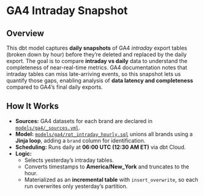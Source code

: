 # GA4 Intraday Snapshot

## Overview  

This dbt model captures **daily snapshots** of GA4 *intraday* export tables (broken down by hour) before they’re deleted and replaced by the daily export. The goal is to compare **intraday vs daily** data to understand the completeness of near-real-time metrics. GA4 documentation notes that intraday tables can miss late-arriving events, so this snapshot lets us quantify those gaps, enabling analysis of **data latency and completeness** compared to GA4’s final daily exports.

## How It Works  

- **Sources:** GA4 datasets for each brand are declared in [`models/ga4/_sources.yml`](models/ga4/_sources.yml).  
- **Model:** [`models/ga4/rpt_intraday_hourly.sql`](models/ga4/rpt_intraday_hourly.sql) unions all brands using a **Jinja loop**, adding a `brand` column for identification.  
- **Scheduling:** Runs daily at **06:00 UTC (12:30 AM ET)** via dbt Cloud.  
- **Logic:**  
  - Selects yesterday’s intraday tables.  
  - Converts timestamps to **America/New_York** and truncates to the hour.  
  - Materialized as an **incremental table** with `insert_overwrite`, so each run overwrites only yesterday’s partition.
